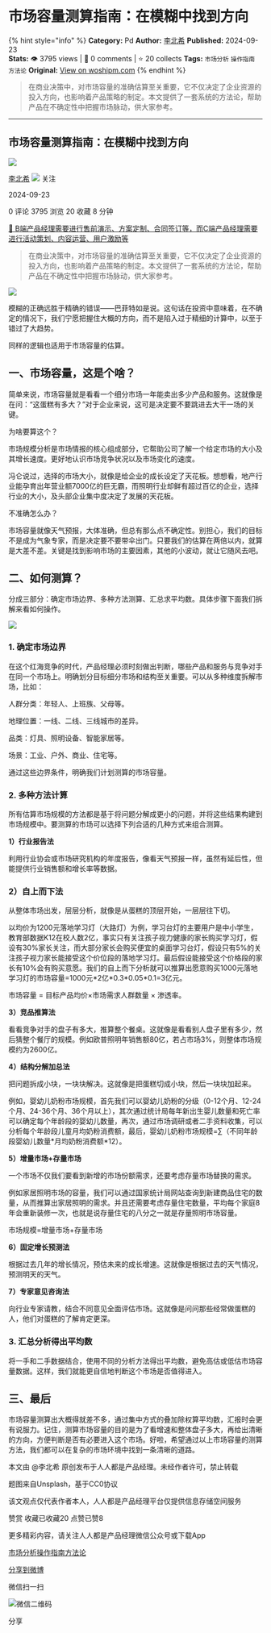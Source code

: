 # 市场容量测算指南：在模糊中找到方向
{% hint style="info" %}
**Category:** Pd
**Author:** [李北希](https://www.woshipm.com/u/664027)
**Published:** 2024-09-23  
**Stats:** 👁️ 3795 views | 💬 0 comments | ⭐ 20 collects
**Tags:** `市场分析` `操作指南` `方法论`
**Original:** [View on woshipm.com](https://www.woshipm.com/pd/6117992.html)
{% endhint %}
> 在商业决策中，对市场容量的准确估算至关重要，它不仅决定了企业资源的投入方向，也影响着产品策略的制定。本文提供了一套系统的方法论，帮助产品在不确定性中把握市场脉动，供大家参考。

---

## 市场容量测算指南：在模糊中找到方向

[![](https://static.woshipm.com/ttw_avatar_20240924210201_7651.jpg?imageView2/1/w/72/h/72/q/100)](https://www.woshipm.com/u/664027)

[李北希](https://www.woshipm.com/u/664027) ![](https://static.woshipm.com/tag/1101_1@2x.png) 关注

2024-09-23

0 评论 3795 浏览 20 收藏 8 分钟

[🔗 B端产品经理需要进行售前演示、方案定制、合同签订等，而C端产品经理需要进行活动策划、内容运营、用户激励等](https://ke.qidianla.com/courses/bcpm)

> 在商业决策中，对市场容量的准确估算至关重要，它不仅决定了企业资源的投入方向，也影响着产品策略的制定。本文提供了一套系统的方法论，帮助产品在不确定性中把握市场脉动，供大家参考。

![](https://image.woshipm.com/2023/09/22/f7ee4342-5927-11ee-b1ec-00163e142b65.jpg)

模糊的正确远胜于精确的错误——巴菲特如是说。这句话在投资中意味着，在不确定的情况下，我们宁愿把握住大概的方向，而不是陷入过于精细的计算中，以至于错过了大趋势。

同样的逻辑也适用于市场容量的估算。

## 一、市场容量，这是个啥？

简单来说，市场容量就是看看一个细分市场一年能卖出多少产品和服务。这就像是在问：“这蛋糕有多大？”对于企业来说，这可是决定要不要跳进去大干一场的关键。

为啥要算这个？

市场规模分析是市场情报的核心组成部分，它帮助公司了解一个给定市场的大小及其增长速度。更好地认识市场竞争状况以及市场变化的速度。

冯仑说过，选择的市场大小，就像是给企业的成长设定了天花板。想想看，地产行业能孕育出年营业额7000亿的巨无霸，而照明行业却鲜有超过百亿的企业，选择行业的大小，及头部企业集中度决定了发展的天花板。

不准确怎么办？

市场容量就像天气预报，大体准确，但总有那么点不确定性。别担心，我们的目标不是成为气象专家，而是决定要不要带伞出门。只要我们的估算在两倍以内，就算是大差不差。关键是找到影响市场的主要因素，其他的小波动，就让它随风去吧。

## 二、如何测算？

分成三部分：确定市场边界、多种方法测算、汇总求平均数。具体步骤下面我们拆解来看如何操作。

![](https://image.woshipm.com/wp-files/2024/09/E1Xs6onADqhbBmfptDhW.png)

### 1\. 确定市场边界

在这个红海竞争的时代，产品经理必须时刻做出判断，哪些产品和服务与竞争对手在同一个市场上。明确划分目标细分市场和结构至关重要。可以从多种维度拆解市场，比如：

人群分类：年轻人、上班族、父母等。

地理位置：一线、二线、三线城市的差异。

品类：灯具、照明设备、智能家居等。

场景：工业、户外、商业、住宅等。

通过这些边界条件，明确我们计划测算的市场容量。

### 2\. 多种方法计算

所有估算市场规模的方法都是基于将问题分解成更小的问题，并将这些结果构建到市场规模中。要测算的市场可以选择下列合适的几种方式来组合测算。

**1）行业报告法**

利用行业协会或市场研究机构的年度报告，像看天气预报一样，虽然有延后性，但能提供行业销售额和增长率等数据。

### 2）自上而下法

从整体市场出发，层层分析，就像是从蛋糕的顶层开始，一层层往下切。

以均价为1200元落地学习灯（大路灯）为例，学习台灯的主要用户是中小学生，教育部数据K12在校人数2亿，事实只有关注孩子视力健康的家长购买学习灯，假设有30%家长关注，而大部分家长会购买便宜的桌面学习台灯，假设只有5%的关注孩子视力家长能接受这个价位段的落地学习灯。最后假设能接受这个价格段的家长有10%会有购买意愿。我们的自上而下分析就可以推算出愿意购买1000元落地学习灯的市场容量=1000元\*2亿\*0.3\*0.05\*0.1=3亿元。

市场容量 = 目标产品均价×市场需求人群数量 × 渗透率。

**3）竞品推算法**

看看竞争对手的盘子有多大，推算整个餐桌。这就像是看看别人盘子里有多少，然后猜整个餐厅的规模。例如欧普照明年销售额80亿，若占市场3%，则整体市场规模约为2600亿。

**4）结构分解加总法**

把问题拆成小块，一块块解决。这就像是把蛋糕切成小块，然后一块块加起来。

例如，婴幼儿奶粉市场规模，首先我们可以婴幼儿奶粉的分级（0-12个月、12-24个月、24-36个月、36个月以上），其次通过统计局每年新出生婴儿数量和死亡率可以确定每个年龄段的婴幼儿数量，再次，通过市场调研或者二手资料收集，可以分析每个年龄段儿童月均奶粉消费额，最后，婴幼儿奶粉市场规模=∑（不同年龄段婴幼儿数量\*月均奶粉消费额\*12）。

**5）增量市场+存量市场**

一个市场不仅我们要看到新增的市场份额需求，还要考虑存量市场替换的需求。

例如家居照明市场的容量，我们可以通过国家统计局网站查询到新建商品住宅的数量，从而推算出家居照明的需求。并且还需要考虑存量住宅数量，平均每个家庭8年会重新装修一次，也就是说存量住宅的八分之一就是存量照明市场容量。

市场规模=增量市场+存量市场

**6）固定增长预测法**

根据过去几年的增长情况，预估未来的成长增速。这就像是根据过去的天气情况，预测明天的天气。

**7）专家意见咨询法**

向行业专家请教，结合不同意见全面评估市场。这就像是问问那些经常做蛋糕的人，他们对蛋糕的了解肯定更深。

### 3\. 汇总分析得出平均数

将一手和二手数据结合，使用不同的分析方法得出平均数，避免高估或低估市场容量数据。这样，我们就能更自信地判断这个市场是否值得进入。

## 三、最后

市场容量测算出大概得就差不多，通过集中方式的叠加除权算平均数，汇报时会更有说服力。记住，测算市场容量的目的是为了看增速和整体盘子多大，再给出清晰的方向，方便判断是否有必要进入这个市场。好啦，希望通过以上市场容量的测算方法，我们都可以在复杂的市场环境中找到一条清晰的道路。

本文由 @李北希 原创发布于人人都是产品经理。未经作者许可，禁止转载

题图来自Unsplash，基于CC0协议

该文观点仅代表作者本人，人人都是产品经理平台仅提供信息存储空间服务

赞赏 收藏已收藏20 点赞已赞8

更多精彩内容，请关注人人都是产品经理微信公众号或下载App

[市场分析](https://www.woshipm.com/tag/%e5%b8%82%e5%9c%ba%e5%88%86%e6%9e%90)[操作指南](https://www.woshipm.com/tag/%e6%93%8d%e4%bd%9c%e6%8c%87%e5%8d%97)[方法论](https://www.woshipm.com/tag/%e6%96%b9%e6%b3%95%e8%ae%ba)

[分享到微博](https://service.weibo.com/share/share.php?appkey=2775287854&title=市场容量测算指南：在模糊中找到方向&url=https://www.woshipm.com/pd/6117992.html&pic=https://image.woshipm.com/2023/09/22/f7ee4342-5927-11ee-b1ec-00163e142b65.jpg)

微信扫一扫

![微信二维码](https://api.pwmqr.com/qrcode/create/?url=https://www.woshipm.com/pd/6117992.html)

分享